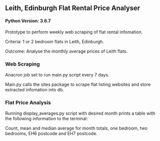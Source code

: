 ## Leith, Edinburgh Flat Rental Price Analyser
#### Python Version: 3.6.7

Prototype to perform weekly web scraping of flat rental infomation.

Criteria: 1 or 2 bedroom flats in Leith, Edinburgh.

Outcome: Analyse the monthly average prices of Leith flats.

### Web Scraping

Anacron job set to run main.py script every 7 days.

Main.py calls the sites package to scrape flat listing websites and store extracted infomation into db.

### Flat Price Analysis

Running display_averages.py script with desired month prints a table with the following information to the terminal:

Count, mean and median average for month totals, one bedroom, two bedrooms, EH6 postcode and EH7 postcode.
